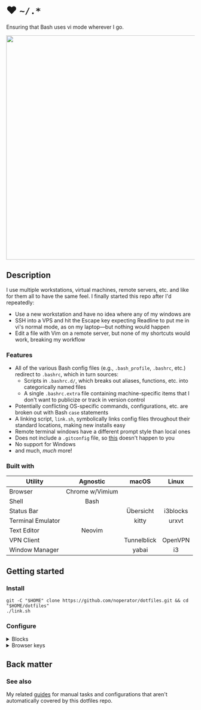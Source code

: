 # ❤️ `~/.*`

Ensuring that Bash uses vi mode wherever I go.

<div align="center">
    <img src="https://i.imgur.com/YilN0MH.png" width="600px" />
</div>

## Description

I use multiple workstations, virtual machines, remote servers, etc. and like for them all to have the same feel. I finally started this repo after I'd repeatedly:
- Use a new workstation and have no idea where any of my windows are
- SSH into a VPS and hit the Escape key expecting Readline to put me in vi's normal mode, as on my laptop—but nothing would happen
- Edit a file with Vim on a remote server, but none of my shortcuts would work, breaking my workflow

### Features

- All of the various Bash config files (e.g., `.bash_profile`, `.bashrc`, etc.) redirect to `.bashrc`, which in turn sources:
  - Scripts in `.bashrc.d/`, which breaks out aliases, functions, etc. into categorically named files
  - A single `.bashrc.extra` file containing machine-specific items that I don't want to publicize or track in version control
- Potentially conflicting OS-specific commands, configurations, etc. are broken out with Bash `case` statements
- A linking script, `link.sh`, symbolically links config files throughout their standard locations, making new installs easy
- Remote terminal windows have a different prompt style than local ones
- Does not include a `.gitconfig` file, so [this](https://twitter.com/TomNomNom/status/1223702654267904000) doesn't happen to you
- No support for Windows
- and much, _much_ more!

### Built with

| Utility           | Agnostic        | macOS       | Linux    |
| ---               | :---:           | :---:       | :---:    |
| Browser           | Chrome w/Vimium |             |          |
| Shell             | Bash            |             |          |
| Status Bar        |                 | Übersicht   | i3blocks |
| Terminal Emulator |                 | kitty       | urxvt    |
| Text Editor       | Neovim          |             |          |
| VPN Client        |                 | Tunnelblick | OpenVPN  |
| Window Manager    |                 | yabai       | i3       |

## Getting started

### Install

```
git -C "$HOME" clone https://github.com/noperator/dotfiles.git && cd "$HOME/dotfiles"
./link.sh
```

### Configure

<details><summary>Blocks</summary>

Create a file at `blocks/.env` containing the names of the Wi-Fi and Ethernet interfaces that you'd like to be displayed in the status bar. For example, on macOS this might look like:

```
WIFI_IFACE='en0'
ETH_IFACE='en4'
```

Note that the name of the VPN interface is determined automatically.

</details>

<details><summary>Browser keys</summary>

Arc keyboard shortcuts.

```
cat Library/Application\ Support/Arc/StorableKeyBindings.json |
    jq '.userOverrides | map({
            mod: .state.valid._0 .deviceIndependentModifierFlags,
            key: .state.valid._0 .keyEquivalent,
            action: .action.name
        }) |
        group_by(.mod) |
        map({
            mod: .[0].mod,
            shortcuts: map(del(.mod) | .key + ": " + .action) | sort
        })'

[
  {
    "mod": null,
    "shortcuts": [
      ": Archive Tab"
    ]
  },
  {
    "mod": 262144,
    "shortcuts": [
      ",: Preferences…",
      "h: Go Back",
      "j: Next Tab",
      "k: Previous Tab",
      "l: Go Forward",
      "o: Open Command Bar",
      "p: Pin/Unpin Tab",
      "s: Reveal/Hide Sidebar",
      "x: Reopen Last Closed Tab",
      "y: Copy Page URL"
    ]
  },
  {
    "mod": 393216,
    "shortcuts": [
      "h: Previous Space",
      "l: Next Space",
      "o: New Tab…",
      "y: Copy URL as Markdown"
    ]
  },
  {
    "mod": 786432,
    "shortcuts": [
      "o: Add Split View"
    ]
  }
]
```

Vimium key mappings ([download backup](blob:chrome-extension://dbepggeogbaibhgnhhndojpepiihcmeb/1f6a297b-2c9a-46fb-9048-2dd9ad180cf6)).

```
map K previousTab
map J nextTab
```

</details>


## Back matter

### See also

My related [guides](https://github.com/noperator/guides) for manual tasks and configurations that aren't automatically covered by this dotfiles repo.
